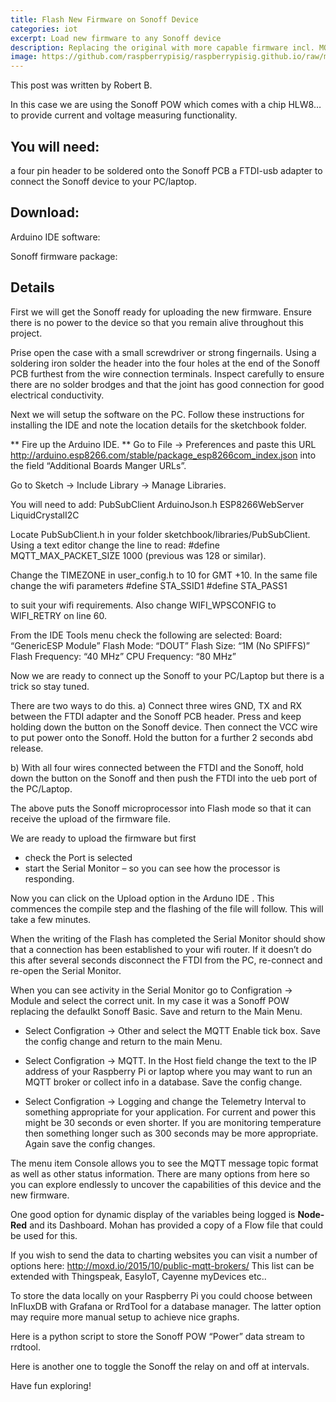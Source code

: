 ```yaml
---
title: Flash New Firmware on Sonoff Device
categories: iot
excerpt: Load new firmware to any Sonoff device
description: Replacing the original with more capable firmware incl. MQTT.
image: https://github.com/raspberrypisig/raspberrypisig.github.io/raw/master/assets/images/Selection_173.png
---
```


This post was written by Robert B.

In this case we are using the Sonoff POW which comes with a chip HLW8… to provide current and voltage measuring functionality.

## You will need:
a four pin header to be soldered onto the Sonoff PCB
a FTDI-usb adapter to connect the Sonoff device to your PC/laptop.

## Download: 

Arduino IDE software: 

Sonoff firmware package: 

##  Details 

First we will get the Sonoff ready for uploading the new firmware.
Ensure there is no power to the device so that you remain alive throughout this project.

Prise open the case with a small screwdriver or strong fingernails.
Using a soldering iron solder the header into the four holes at the end of the Sonoff PCB furthest from the wire connection terminals.  Inspect carefully to ensure there are no solder brodges and that the joint has good connection for good electrical conductivity.

Next we  will setup the software on the PC.
Follow these instructions for  installing the IDE and note the location details for the sketchbook folder.

** Fire up the Arduino IDE. **
Go to File → Preferences and paste this URL http://arduino.esp8266.com/stable/package_esp8266com_index.json
into the field “Additional Boards Manger URLs”.

Go to Sketch → Include Library → Manage Libraries.

You will need to add:
PubSubClient
ArduinoJson.h
ESP8266WebServer
LiquidCrystalI2C

Locate PubSubClient.h in your folder sketchbook/libraries/PubSubClient.
Using a text editor change the line to read:
#define MQTT_MAX_PACKET_SIZE 1000
(previous was 128 or similar).

Change the TIMEZONE in user_config.h to 10 for GMT +10.
In the same file change the wifi parameters 
#define STA_SSID1
#define STA_PASS1

to suit your wifi requirements. Also change WIFI_WPSCONFIG to WIFI_RETRY on line 60.

From the IDE Tools menu check the following are selected:
Board: “GenericESP Module”
Flash Mode: “DOUT”
Flash Size: “1M (No SPIFFS)”
Flash Frequency: “40 MHz”
CPU Frequency: “80 MHz”

Now we are ready to connect up the Sonoff to your PC/Laptop but there is a trick so stay tuned.

There are two ways to do this.
a) Connect three wires GND, TX and RX between the FTDI adapter and the Sonoff PCB header. Press and keep holding down the button on the Sonoff device. Then connect the VCC wire to put power onto the Sonoff.  Hold the button for a further 2 seconds abd release.

b) With all four wires connected between the FTDI and the Sonoff, hold down the button on the Sonoff and then push the FTDI into the ueb port of the PC/Laptop.

The above puts the Sonoff microprocessor into Flash mode so that it can receive the upload of the firmware file.

We are ready to upload the firmware but first 
* check the Port is selected
* start the Serial Monitor – so you can see how the processor is responding.

Now you can click on the Upload option in the Arduno IDE .  This commences the compile step and the flashing of the file will follow. This will take a few minutes.

When the writing of the Flash has completed the Serial Monitor should show that a connection has been established to your wifi router. If it doesn’t do this after several seconds disconnect the FTDI from the PC, re-connect and re-open the Serial Monitor. 

When you can see activity in the Serial Monitor go to Configration → Module and select the correct unit.  In my case it was a Sonoff POW replacing the defaulkt Sonoff Basic.  Save and return to the Main Menu.

* Select Configration → Other and select the MQTT Enable tick box.  Save the config change and return to the main Menu.

* Select Configration → MQTT.  In the Host field change the text to the IP address of your Raspberry Pi or laptop where you may want to run an MQTT broker or collect info in a database. Save the config change.

* Select Configration → Logging and change the Telemetry Interval to something appropriate for your application.  For current and power this might be 30 seconds or even shorter.  If you are monitoring temperature then something longer such as 300 seconds may be more appropriate.  Again save the config changes.

The menu item Console allows you to see the MQTT message topic format as well as other status information.
There are many options from here so you can explore endlessly to uncover the capabilities of this device and the new firmware.

One good option for dynamic display of the variables being logged is **Node-Red** and its Dashboard. Mohan has provided a copy of a Flow file that could be used for this.

If you wish to send the data to charting websites you can visit a number of options here:
http://moxd.io/2015/10/public-mqtt-brokers/
This list can be extended with Thingspeak, EasyIoT, Cayenne myDevices etc..

To store the data locally on your Raspberry Pi you could choose between InFluxDB with Grafana or RrdTool for a database manager.  The latter option may require more manual setup to achieve nice graphs.

Here is a python script to store the Sonoff POW “Power” data stream to rrdtool.

Here is another one to toggle the Sonoff the relay on and off at intervals.

Have fun exploring!


